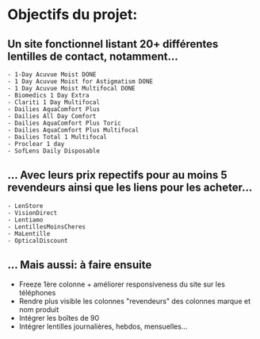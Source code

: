 # Objectifs du projet:

## Un site fonctionnel listant 20+ différentes lentilles de contact, notamment...
    - 1-Day Acuvue Moist DONE
    - 1 Day Acuvue Moist for Astigmatism DONE
    - 1 Day Acuvue Moist Multifocal DONE
    - Biomedics 1 Day Extra
    - Clariti 1 Day Multifocal
    - Dailies AquaComfort Plus
    - Dailies All Day Comfort
    - Dailies AquaComfort Plus Toric
    - Dailies AquaComfort Plus Multifocal
    - Dailies Total 1 Multifocal
    - Proclear 1 day
    - SofLens Daily Disposable


## ... Avec leurs prix repectifs pour au moins 5 revendeurs ainsi que les liens pour les acheter...
    - LenStore
    - VisionDirect
    - Lentiamo
    - LentillesMoinsCheres
    - MaLentille
    - OpticalDiscount


## ... Mais aussi: à faire ensuite
- Freeze 1ère colonne + améliorer responsiveness du site sur les téléphones
- Rendre plus visible les colonnes "revendeurs" des colonnes marque et nom produit
- Intégrer les boîtes de 90
- Intégrer lentilles journalières, hebdos, mensuelles...